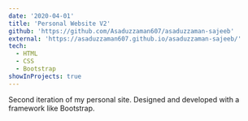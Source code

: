 ```yaml
---
date: '2020-04-01'
title: 'Personal Website V2'
github: 'https://github.com/Asaduzzaman607/asaduzzaman-sajeeb'
external: 'https://asaduzzaman607.github.io/asaduzzaman-sajeeb/'
tech:
  - HTML
  - CSS
  - Bootstrap
showInProjects: true
---
```


Second iteration of my personal site. Designed and developed with a  framework like Bootstrap.
